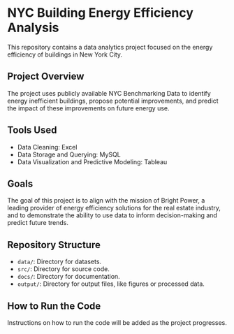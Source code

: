 # NYC Building Energy Efficiency Analysis

This repository contains a data analytics project focused on the energy efficiency of buildings in New York City.

## Project Overview

The project uses publicly available NYC Benchmarking Data to identify energy inefficient buildings, propose potential improvements, and predict the impact of these improvements on future energy use.

## Tools Used

- Data Cleaning: Excel
- Data Storage and Querying: MySQL
- Data Visualization and Predictive Modeling: Tableau

## Goals

The goal of this project is to align with the mission of Bright Power, a leading provider of energy efficiency solutions for the real estate industry, and to demonstrate the ability to use data to inform decision-making and predict future trends.

## Repository Structure

- `data/`: Directory for datasets.
- `src/`: Directory for source code.
- `docs/`: Directory for documentation.
- `output/`: Directory for output files, like figures or processed data.

## How to Run the Code

Instructions on how to run the code will be added as the project progresses.
